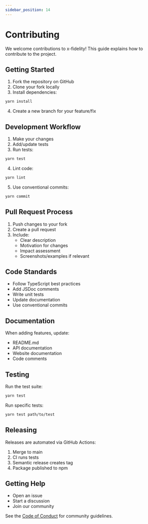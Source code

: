 ```yaml
---
sidebar_position: 14
---
```


# Contributing

We welcome contributions to x-fidelity! This guide explains how to contribute to the project.

## Getting Started

1. Fork the repository on GitHub
2. Clone your fork locally
3. Install dependencies:
```bash
yarn install
```
4. Create a new branch for your feature/fix

## Development Workflow

1. Make your changes
2. Add/update tests
3. Run tests:
```bash
yarn test
```
4. Lint code:
```bash
yarn lint
```
5. Use conventional commits:
```bash
yarn commit
```

## Pull Request Process

1. Push changes to your fork
2. Create a pull request
3. Include:
   - Clear description
   - Motivation for changes
   - Impact assessment
   - Screenshots/examples if relevant

## Code Standards

- Follow TypeScript best practices
- Add JSDoc comments
- Write unit tests
- Update documentation
- Use conventional commits

## Documentation

When adding features, update:
- README.md
- API documentation
- Website documentation
- Code comments

## Testing

Run the test suite:
```bash
yarn test
```

Run specific tests:
```bash
yarn test path/to/test
```

## Releasing

Releases are automated via GitHub Actions:
1. Merge to main
2. CI runs tests
3. Semantic release creates tag
4. Package published to npm

## Getting Help

- Open an issue
- Start a discussion
- Join our community

See the [Code of Conduct](CODE_OF_CONDUCT.md) for community guidelines.
